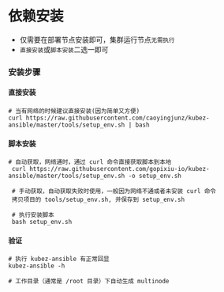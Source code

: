 # 依赖安装

- 仅需要在部署节点安装即可，集群运行节点`无需执行`
- `直接安装`或`脚本安装`二选一即可

### 安装步骤

#### 直接安装
   ```shell
   # 当有网络的时候建议直接安装(因为简单又方便)
   curl https://raw.githubusercontent.com/caoyingjunz/kubez-ansible/master/tools/setup_env.sh | bash
   ```
#### 脚本安装
   ``` text
# 自动获取，网络通时，通过 curl 命令直接获取脚本到本地
    curl https://raw.githubusercontent.com/gopixiu-io/kubez-ansible/master/tools/setup_env.sh -o setup_env.sh

    # 手动获取，自动获取失败时使用，一般因为网络不通或者未安装 curl 命令
    拷贝项目的 tools/setup_env.sh, 并保存到 setup_env.sh

    # 执行安装脚本
    bash setup_env.sh
   ```

#### 验证
   ```shell
   # 执行 kubez-ansible 有正常回显
   kubez-ansible -h

   # 工作目录（通常是 /root 目录）下自动生成 multinode
   ```

